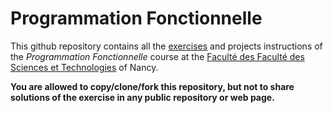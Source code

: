 # Programmation Fonctionnelle

This github repository contains all the [exercises](./TP/) and projects instructions of the *Programmation Fonctionnelle* course at the [Faculté des Faculté des Sciences et Technologies](https://fst.univ-lorraine.fr/) of Nancy. 

**You are allowed to copy/clone/fork this repository, but not to share solutions of the exercise in any public repository or web page.**